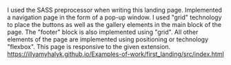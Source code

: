 I used the SASS preprocessor when writing this landing page. Implemented a navigation page in the form of a pop-up window. I used "grid" technology to place the buttons as well as the gallery elements in the main block of the page. The "footer" block is also implemented using "grid". All other elements of the page are implemented using positioning or technology "flexbox".
This page is responsive to the given extension.
https://illyamyhalyk.github.io/Examples-of-work/first_landing/src/index.html